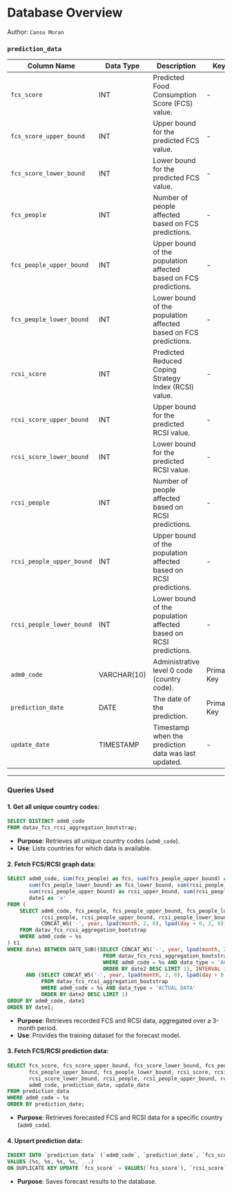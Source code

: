 # Database Overview

Author: `Cansu Moran`

### **`prediction_data`**

| **Column Name**            | **Data Type** | **Description**                                                                                          | **Key**       |
|-----------------------------|---------------|----------------------------------------------------------------------------------------------------------|---------------|
| `fcs_score`                | INT           | Predicted Food Consumption Score (FCS) value.                                                           | -             |
| `fcs_score_upper_bound`    | INT           | Upper bound for the predicted FCS value.                                                                | -             |
| `fcs_score_lower_bound`    | INT           | Lower bound for the predicted FCS value.                                                                | -             |
| `fcs_people`               | INT           | Number of people affected based on FCS predictions.                                                     | -             |
| `fcs_people_upper_bound`   | INT           | Upper bound of the population affected based on FCS predictions.                                        | -             |
| `fcs_people_lower_bound`   | INT           | Lower bound of the population affected based on FCS predictions.                                        | -             |
| `rcsi_score`               | INT           | Predicted Reduced Coping Strategy Index (RCSI) value.                                                   | -             |
| `rcsi_score_upper_bound`   | INT           | Upper bound for the predicted RCSI value.                                                               | -             |
| `rcsi_score_lower_bound`   | INT           | Lower bound for the predicted RCSI value.                                                               | -             |
| `rcsi_people`              | INT           | Number of people affected based on RCSI predictions.                                                    | -             |
| `rcsi_people_upper_bound`  | INT           | Upper bound of the population affected based on RCSI predictions.                                       | -             |
| `rcsi_people_lower_bound`  | INT           | Lower bound of the population affected based on RCSI predictions.                                       | -             |
| `adm0_code`                | VARCHAR(10)   | Administrative level 0 code (country code).                                                             | Primary Key   |
| `prediction_date`          | DATE          | The date of the prediction.                                                                             | Primary Key   |
| `update_date`              | TIMESTAMP     | Timestamp when the prediction data was last updated.                                                    | -             |

---

### Queries Used

#### 1. Get all unique country codes:
```sql
SELECT DISTINCT adm0_code
FROM datav_fcs_rcsi_aggregation_bootstrap;
```

- **Purpose**: Retrieves all unique country codes (`adm0_code`).
- **Use**: Lists countries for which data is available.

#### 2. Fetch FCS/RCSI graph data:
```sql
SELECT adm0_code, sum(fcs_people) as fcs, sum(fcs_people_upper_bound) as fcs_upper_bound,
       sum(fcs_people_lower_bound) as fcs_lower_bound, sum(rcsi_people) as rcsi,
       sum(rcsi_people_upper_bound) as rcsi_upper_bound, sum(rcsi_people_lower_bound) as rcsi_lower_bound,
       date1 as 'x'
FROM (
    SELECT adm0_code, fcs_people, fcs_people_upper_bound, fcs_people_lower_bound,
           rcsi_people, rcsi_people_upper_bound, rcsi_people_lower_bound,
           CONCAT_WS('-', year, lpad(month, 2, 0), lpad(day + 0, 2, 0)) as 'date1'
    FROM datav_fcs_rcsi_aggregation_bootstrap
    WHERE adm0_code = %s
) t1
WHERE date1 BETWEEN DATE_SUB((SELECT CONCAT_WS('-', year, lpad(month, 2, 0), lpad(day + 0, 2, 0))
                               FROM datav_fcs_rcsi_aggregation_bootstrap
                               WHERE adm0_code = %s AND data_type = 'ACTUAL DATA'
                               ORDER BY date2 DESC LIMIT 1), INTERVAL 3 MONTH)
      AND (SELECT CONCAT_WS('-', year, lpad(month, 2, 0), lpad(day + 0, 2, 0))
           FROM datav_fcs_rcsi_aggregation_bootstrap
           WHERE adm0_code = %s AND data_type = 'ACTUAL DATA'
           ORDER BY date2 DESC LIMIT 1)
GROUP BY adm0_code, date1
ORDER BY date1;
```

- **Purpose**: Retrieves recorded FCS and RCSI data, aggregated over a 3-month period.
- **Use**: Provides the training dataset for the forecast model.


#### 3. Fetch FCS/RCSI prediction data:
```sql
SELECT fcs_score, fcs_score_upper_bound, fcs_score_lower_bound, fcs_people,
       fcs_people_upper_bound, fcs_people_lower_bound, rcsi_score, rcsi_score_upper_bound,
       rcsi_score_lower_bound, rcsi_people, rcsi_people_upper_bound, rcsi_people_lower_bound,
       adm0_code, prediction_date, update_date
FROM prediction_data
WHERE adm0_code = %s
ORDER BY prediction_date;
```

- **Purpose**: Retrieves forecasted FCS and RCSI data for a specific country (`adm0_code`).

#### 4. Upsert prediction data:
```sql
INSERT INTO `prediction_data` (`adm0_code`, `prediction_date`, `fcs_score`, `rcsi_score`, ...)
VALUES (%s, %s, %s, %s, ...)
ON DUPLICATE KEY UPDATE `fcs_score` = VALUES(`fcs_score`), `rcsi_score` = VALUES(`rcsi_score`), ...;
```
- **Purpose**: Saves forecast results to the database.

